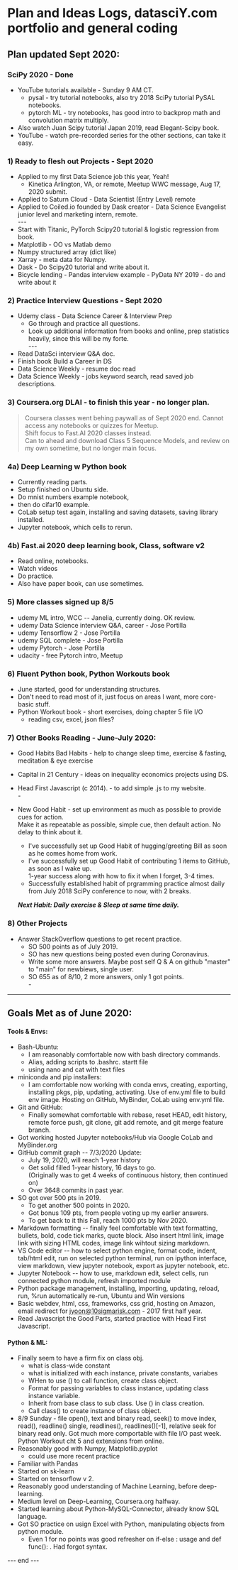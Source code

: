 # Plan and Ideas Logs, datasciY.com portfolio and general coding      

## Plan updated Sept 2020:  

### SciPy 2020 - Done

 * YouTube tutorials available - Sunday 9 AM CT. 
   - pysal - try tutorial notebooks, also try 2018 SciPy tutorial PySAL notebooks.  
   - pytorch ML - try notebooks, has good intro to backprop math and convolution matrix multiply.    
 * Also watch Juan Scipy tutorial Japan 2019, read Elegant-Scipy book.  
 * YouTube - watch pre-recorded series for the other sections, can take it easy.  
 
### 1) Ready to flesh out Projects - Sept 2020  
  * Applied to my first Data Science job this year, Yeah!  
    - Kinetica Arlington, VA, or remote, Meetup WWC message, Aug 17, 2020 submit.    
  * Applied to Saturn Cloud - Data Scientist (Entry Level) remote  
  * Applied to Coiled.io founded by Dask creator - Data Science Evangelist junior level and marketing intern, remote.  
  \-\-\-  
  * Start with Titanic, PyTorch Scipy20 tutorial & logistic regression from book.   
  * Matplotlib - OO vs Matlab demo  
  * Numpy structured array (dict like)  
  * Xarray - meta data for Numpy.  
  * Dask - Do Scipy20 tutorial and write about it.  
  * Bicycle lending - Pandas interview example - PyData NY 2019 - do and write about it  
    
    
### 2) Practice Interview Questions - Sept 2020  
  * Udemy class - Data Science Career & Interview Prep  
    - Go through and practice all questions.  
    - Look up additional information from books and online, prep statistics heavily, since this will be my forte.  
  \-\-\-  
   * Read DataSci interview Q&A doc.  
   * Finish book Build a Career in DS
   * Data Science Weekly - resume doc read  
   * Data Science Weekly - jobs keyword search, read saved job descriptions.  
 
### 3) Coursera.org DLAI - to finish this year - no longer plan.  
  > Coursera classes went behing paywall as of Sept 2020 end.  Cannot access any notebooks or quizzes for Meetup.  
  > Shift focus to Fast.AI 2020 classes instead.  
  > Can to ahead and download Class 5 Sequence Models, and review on my own sometime, but no longer main focus.

### 4a) Deep Learning w Python book 
  * Currently reading parts.  
  * Setup finished on Ubuntu side.  
  * Do mnist numbers example notebook,
  * then do cifar10 example.  
  * CoLab setup test again, installing and saving datasets, saving library installed.  
  * Jupyter notebook, which cells to rerun.  

### 4b) Fast.ai 2020 deep learning book, Class, software v2    
  * Read online, notebooks.  
  * Watch videos  
  * Do practice.  
  * Also have paper book, can use sometimes. 

### 5) More classes signed up 8/5  

  * udemy ML intro, WCC -- Janelia, currently doing.  OK review.   
  * udemy Data Science interview Q&A, career - Jose Portilla    
  * udemy Tensorflow 2 - Jose Portilla  
  * udemy SQL complete - Jose Portilla  
  * udemy Pytorch - Jose Portilla  
  * udacity - free Pytorch intro, Meetup  

  
### 6) Fluent Python book, Python Workouts book  
  * June started, good for understanding structures.  
  * Don't need to read most of it, just focus on areas I want, more core-basic stuff.  
  * Python Workout book - short exercises, doing chapter 5 file I/O 
    - reading csv, excel, json files?    


### 7) Other Books Reading - June-July 2020:  

  * Good Habits Bad Habits - help to change sleep time, exercise & fasting, meditation & eye exercise  
  * Capital in 21 Century - ideas on inequality economics projects using DS.  
  * Head First Javascript (c 2014). - to add simple .js to my website.  
   \-   
 * New Good Habit - set up environment as much as possible to provide cues for action.  
   Make it as repeatable as possible, simple cue, then default action.  No delay to think about it.  
   - I've successfully set up Good Habit of hugging/greeting Bill as soon as he comes home from work.   
   - I've successfully set up Good Habit of contributing 1 items to GitHub, as soon as I wake up.   
     1-year success along with how to fix it when I forget, 3-4 times.  
   - Successfully established habit of prgramming practice almost daily from July 2018 SciPy conference to now, with 2 breaks. 
   
   ***Next Habit: Daily exercise & Sleep at same time daily.***   
  
### 8) Other Projects  

 * Answer StackOverflow questions to get recent practice.  
   - SO 500 points as of July 2019.  
   - SO has new questions being posted even during Coronavirus.  
   - Write some more answers.  Maybe post self Q & A on github "master" to "main" for newbiews, single user.  
   - SO 655 as of 8/10, 2 more answers, only 1 got points.  
   \-  
   
---  

## Goals Met as of June 2020:  

#### Tools & Envs:  
  * Bash-Ubuntu: 
    - I am reasonably comfortable now with bash directory commands. 
    - Alias, adding scripts to .bashrc. startt file
    - using nano and cat with text files
  * miniconda and pip installers:  
    - I am comfortable now working with conda envs, creating, exporting, installing pkgs, pip, updating, activating.  Use of env.yml file to build env image.  Hosting on GitHub, MyBinder, CoLab using env.yml file.   
  * Git and GitHub:  
    - Finally somewhat comfortable with rebase, reset HEAD, edit history, remote force push, git clone, git add remote, and git merge feature branch. 
  * Got working hosted Jupyter notebooks/Hub via Google CoLab and MyBinder.org  
  * GitHub commit graph -- 7/3/2020 Update:  
    - July 19, 2020, will reach 1-year history  
    - Get solid filled 1-year history, 16 days to go.  
      (Originally was to get 4 weeks of continuous history, then continued on)   
    - Over 3648 commits in past year. 
  * SO got over 500 pts in 2019.  
    - To get another 500 points in 2020.  
    - Got bonus 109 pts, from people voting up my earlier answers. 
    - To get back to it this Fall, reach 1000 pts by Nov 2020. 
  * Markdown formatting -- finally feel comfortable with text formatting, bullets, bold, code tick marks, quote block.  Also insert html link, image link with sizing HTML codes, image link wihtout sizing markdown.  
  * VS Code editor -- how to select python engine, format code, indent, tab/html edit, run on selected python terminal, run on ipython interface, view markdown, view jupyter notebook, export as jupyter notebook, etc.  
  * Jupyter Notebook -- how to use, markdown edit, select cells, run connected python module, refresh imported module  
  * Python package management, installing, importing, updating, reload, run, %run automatically re-run, Ubuntu and Win versions  
  * Basic webdev, html, css, frameworks, css grid, hosting on Amazon, email redirect for jyoon@10sigmarisk.com  - 2017 first half year.  
  * Read Javascript the Good Parts, started practice with Head First Javascript.  

#### Python & ML:  
  * Finally seem to have a firm fix on class obj.  
    - what is class-wide constant
    - what is initialized with each instance, private constants, variabes
    - WHen to use () to call function, create class object.  
    - Format for passing variables to class instance, updating class instance variable. 
    - Inherit from base class to sub class.  Use () in class creation.  
    - Call class() to create instance of class object.  
  * 8/9 Sunday - file open(), text and binary read, seek() to move index, read(), readline() single, readlines(), readlines()[-1], relative seek for binary read only.  Got much more comportable with file I/O past week. Python Workout cht 5 and extensions from online.
  * Reasonably good with Numpy, Matplotlib.pyplot 
    - could use more recent practice  
  * Familiar with Pandas
  * Started on sk-learn 
  * Started on tensorflow v 2. 
  * Reasonably good understanding of Machine Learning, before deep-learning.  
  * Medium level on Deep-Learning, Coursera.org halfway.  
  * Started learning about Python-MySQL-Connector, already know SQL language.  
  * Got SO practice on usign Excel with Python, manipulating objects from python module.  
    - Even 1 for no points was good refresher on if-else : usage and def func(): . Had forgot syntax.  


--- end ---    
